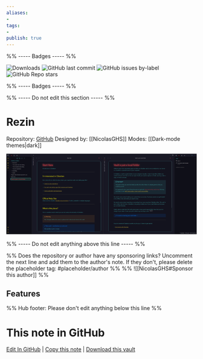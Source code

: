 ```yaml
---
aliases:
- 
tags: 
- 
publish: true
---
```


%% ----- Badges ----- %%

![Downloads](https://img.shields.io/badge/downloads-1602-573E7A?style=for-the-badge&logo=)
![GitHub last commit](https://img.shields.io/github/last-commit/NicolasGHS/Rezin-theme?color=573E7A&label=last%20update&logo=github&style=for-the-badge)
![GitHub issues by-label](https://img.shields.io/github/issues/NicolasGHS/Rezin-theme/help%20wanted?color=573E7A&logo=github&style=for-the-badge) 
![GitHub Repo stars](https://img.shields.io/github/stars/NicolasGHS/Rezin-theme?color=573E7A&logo=github&style=for-the-badge)

%% ----- Badges ----- %%

%% ----- Do not edit this section ----- %%

# Rezin

Repository: [GitHub](https://github.com/NicolasGHS/Rezin-theme)
Designed by: [[NicolasGHS]]
Modes: [[Dark-mode themes|dark]]



![screenshot](https://github.com/NicolasGHS/Rezin-theme/raw/HEAD/assets/image.png)

%% ----- Do not edit anything above this line ----- %% 

%% Does the repository or author have any sponsoring links? Uncomment the next line and add them to the author's note. If they don't, please delete the placeholder tag: #placeholder/author %%
%% ![[NicolasGHS#Sponsor this author]] %%


## Features



%% Hub footer: Please don't edit anything below this line %%

# This note in GitHub

<span class="git-footer">[Edit In GitHub](https://github.dev/obsidian-community/obsidian-hub/blob/main/02%20-%20Community%20Expansions/02.05%20All%20Community%20Expansions/Themes/Rezin.md "git-hub-edit-note") | [Copy this note](https://raw.githubusercontent.com/obsidian-community/obsidian-hub/main/02%20-%20Community%20Expansions/02.05%20All%20Community%20Expansions/Themes/Rezin.md "git-hub-copy-note") | [Download this vault](https://github.com/obsidian-community/obsidian-hub/archive/refs/heads/main.zip "git-hub-download-vault") </span>
